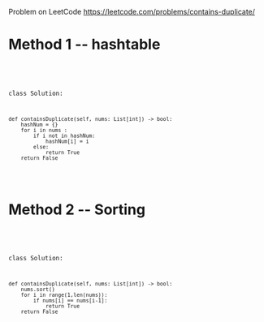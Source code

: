 Problem on LeetCode
https://leetcode.com/problems/contains-duplicate/

# Method 1 --  hashtable
<code> <br/>
    
class Solution:
    
    def containsDuplicate(self, nums: List[int]) -> bool:        
        hashNum = {}
        for i in nums :
            if i not in hashNum:
                hashNum[i] = i
            else:
                return True                                             
        return False 
 </code>       

 # Method 2 -- Sorting
 
<code> <br/>
    
class Solution:
    
    def containsDuplicate(self, nums: List[int]) -> bool:
        nums.sort()
        for i in range(1,len(nums)):
            if nums[i] == nums[i-1]:
                return True
        return False
</code>


          

